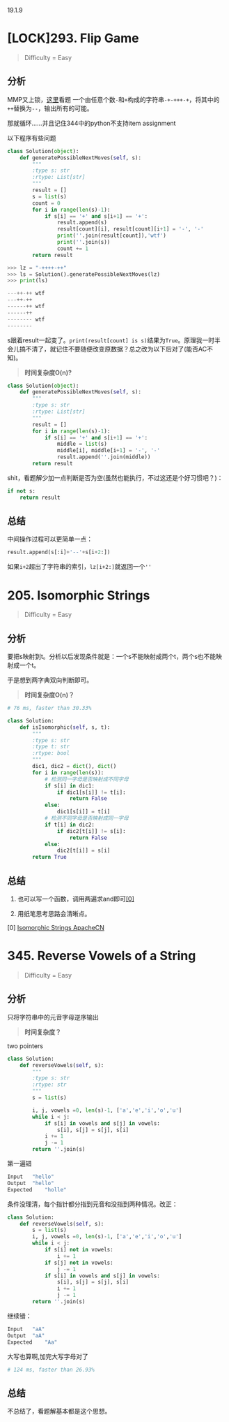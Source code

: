 19.1.9

# [LOCK]293. Flip Game
> Difficulty = Easy

## 分析

MMP又上锁，[这里](http://www.cnblogs.com/grandyang/p/5224896.html)看题
一个由任意个数`-`和`+`构成的字符串`-+-+++-+`，将其中的`++`替换为`--`，输出所有的可能。

那就循环……并且记住344中的python不支持item assignment

以下程序有些问题
```python
class Solution(object):
	def generatePossibleNextMoves(self, s):
		"""
		:type s: str
		:rtype: List[str]
		"""
		result = []
		s = list(s)
		count = 0
		for i in range(len(s)-1):
			if s[i] == '+' and s[i+1] == '+':
				result.append(s)
				result[count][i], result[count][i+1] = '-', '-'
				print(''.join(result[count]),'wtf')
				print(''.join(s))
				count += 1
		return result
```

```python
>>> lz = "-++++-++"
>>> ls = Solution().generatePossibleNextMoves(lz)
>>> print(ls)

---++-++ wtf
---++-++
------++ wtf
------++
-------- wtf
--------
```
s跟着result一起变了。`print(result[count] is s)`结果为`True`。原理我一时半会儿搞不清了，就记住不要随便改变原数据？总之改为以下后对了(能否AC不知)。


> **时间复杂度O(n)?**

```python
class Solution(object):
	def generatePossibleNextMoves(self, s):
		"""
		:type s: str
		:rtype: List[str]
		"""
		result = []
		for i in range(len(s)-1):
			if s[i] == '+' and s[i+1] == '+':
				middle = list(s)
				middle[i], middle[i+1] = '-', '-'
				result.append(''.join(middle))
		return result
```

shit，看题解少加一点判断是否为空(虽然也能执行，不过这还是个好习惯吧？)：
```python
if not s:
    return result
```

## 总结

中间操作过程可以更简单一点：
```python
result.append(s[:i]+'--'+s[i+2:])
```
如果`i+2`超出了字符串的索引，`lz[i+2:]`就返回一个`''`


# 205. Isomorphic Strings
> Difficulty = Easy

## 分析

要把s映射到t。分析以后发现条件就是：一个s不能映射成两个t，两个s也不能映射成一个t。

于是想到两字典双向判断即可。

> **时间复杂度O(n)？**

```python
# 76 ms, faster than 30.33%

class Solution:
	def isIsomorphic(self, s, t):
		"""
		:type s: str
		:type t: str
		:rtype: bool
		"""
		dic1, dic2 = dict(), dict()
		for i in range(len(s)):
			# 检测同一字母是否映射成不同字母
			if s[i] in dic1:
				if dic1[s[i]] != t[i]:
					return False
			else:
				dic1[s[i]] = t[i]
			# 检测不同字母是否映射成同一字母
			if t[i] in dic2:
				if dic2[t[i]] != s[i]:
					return False
			else:
				dic2[t[i]] = s[i]
		return True
```

## 总结

1. 也可以写一个函数，调用两遍求and即可[[0]](https://github.com/apachecn/awesome-algorithm/blob/master/docs/Leetcode_Solutions/Python/205._isomorphic_strings.md)

2. 用纸笔思考思路会清晰点。

[0] [Isomorphic Strings ApacheCN](https://github.com/apachecn/awesome-algorithm/blob/master/docs/Leetcode_Solutions/Python/205._isomorphic_strings.md)

# 345. Reverse Vowels of a String
> Difficulty = Easy

## 分析

只将字符串中的元音字母逆序输出

> **时间复杂度？**

two pointers
```python
class Solution:
	def reverseVowels(self, s):
		"""
		:type s: str
		:rtype: str
		"""
		s = list(s)

		i, j, vowels =0, len(s)-1, ['a','e','i','o','u']
		while i < j:
			if s[i] in vowels and s[j] in vowels:
				s[i], s[j] = s[j], s[i]
			i += 1
			j -= 1
		return ''.join(s)
```

第一遍错
```python
Input	"hello"
Output	"hello"
Expected	"holle"
```

条件没理清，每个指针都分指到元音和没指到两种情况。改正：
```python
class Solution:
	def reverseVowels(self, s):
		s = list(s)
		i, j, vowels =0, len(s)-1, ['a','e','i','o','u']
		while i < j:
			if s[i] not in vowels:
				i += 1
			if s[j] not in vowels:
				j -= 1
			if s[i] in vowels and s[j] in vowels:
				s[i], s[j] = s[j], s[i]
				i += 1
				j -= 1
		return ''.join(s)
```

继续错：
```python
Input	"aA"
Output	"aA"
Expected	"Aa"
```

大写也算啊,加完大写字母对了
```python
# 124 ms, faster than 26.93%
```

## 总结

不总结了，看题解基本都是这个思想。
